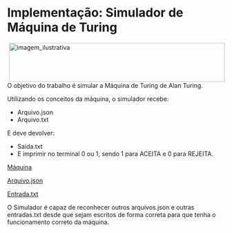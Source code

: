 # Implementação: Simulador de Máquina de Turing
<img align="right" alt="imagem_ilustrativa" height="90" width="500" src="https://d18l82el6cdm1i.cloudfront.net/uploads/dfugTjn2WC-tm_palindrome.gif"/> 

O objetivo do trabalho é simular a Máquina de Turing de Alan Turing. 

Utilizando os conceitos da máquina, o simulador recebe:
  * Arquivo.json
  * Arquivo.txt

E deve devolver:
  * Saida.txt
  * E imprimir no terminal 0 ou 1, sendo 1 para ACEITA e 0 para REJEITA.

[Máquina](https://github.com/Melissa-Francielle/Turing_Machine/blob/main/Turing_Machine.py)

[Arquivo.json](https://github.com/Melissa-Francielle/Turing_Machine/blob/main/Turing_Machine.py)

[Entrada.txt](https://github.com/Melissa-Francielle/Turing_Machine/blob/main/entrada.txt)

O Simulador é capaz de reconhecer outros arquivos.json e outras entradas.txt desde que sejam escritos de forma correta para que tenha o funcionamento correto da máquina.

    
